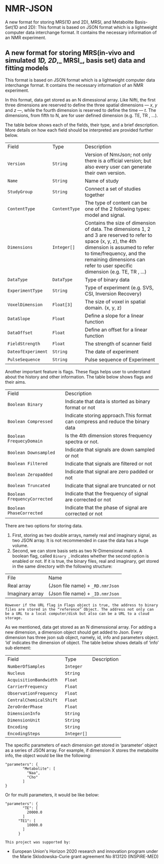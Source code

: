 # NMR-JSON
A new format for storing MRS(1D and 2D), MRSI, and Metabolite Basis-Set(1D and 2D): This format is based on JSON format which is a lightweight computer data interchange format. It contains the necessary information of an NMR experiment.
<!-- Copy and paste the converted output. -->

<!-----
NEW: Check the "Suppress top comment" option to remove this info from the output.

Conversion time: 1.552 seconds.


Using this Markdown file:

1. Paste this output into your source file.
2. See the notes and action items below regarding this conversion run.
3. Check the rendered output (headings, lists, code blocks, tables) for proper
   formatting and use a linkchecker before you publish this page.

Conversion notes:

* Docs to Markdown version 1.0β29
* Fri Nov 20 2020 08:55:41 GMT-0800 (PST)
* Source doc: A new format for storing simulated basis set:
* Tables are currently converted to HTML tables.
----->



## A new format for storing MRS(in-vivo and simulated _1D, 2D_,_ MRSI_, basis set) data and fitting models

This format is based on JSON format which is a lightweight computer data interchange format. It contains the necessary information of an NMR experiment.

In this format, data get stored as an N dimessional array. Like Nifti, the first three dimensions are reserved to define the three spatial dimensions — _x_, _y_ and _z_ —, while the fourth dimension is reserved to define the time — _t_. The dimensions, from fifth to N, are for user defined dimension (e.g. TE, TR , ...).

The table below shows each of the fields, their type, and a brief description. More details on how each field should be interpreted are provided further below.


<table>
  <tr>
   <td>Field
   </td>
   <td>Type
   </td>
   <td>Description
   </td>
  </tr>
  <tr>
   <td><code>Version</code>
   </td>
   <td><code>String</code>
   </td>
   <td>Version of NmrJson; not only there is a official version; but also every user can generate their own version.
   </td>
  </tr>
  <tr>
   <td><code>Name</code>
   </td>
   <td><code>String </code>
   </td>
   <td>Name of study
   </td>
  </tr>
  <tr>
   <td><code>StudyGroup</code>
   </td>
   <td><code>String</code>
   </td>
   <td>Connect a set of studies together
   </td>
  </tr>
  <tr>
   <td><code>ContentType</code>
   </td>
   <td><code>ContentType </code>
   </td>
   <td>The type of content can be one of the 2 following types: model and signal.
   </td>
  </tr>
  <tr>
   <td><code>Dimensions</code>
   </td>
   <td><code>Integer[]</code>
   </td>
   <td>Contains the size of  dimension of data. The dimensions 1, 2 and 3 are reserved to refer to space (x, y, z), the 4th dimension is assumed to refer to time/frequency, and the remaining dimensions can refer to user specific dimension (e.g. TE, TR , ...)
   </td>
  </tr>
  <tr>
   <td><code>DataType</code>
   </td>
   <td><code>DataType</code>
   </td>
   <td>Type of binary data
   </td>
  </tr>
  <tr>
   <td><code>ExperimentType</code>
   </td>
   <td><code>String</code>
   </td>
   <td>Type of experiment (e.g. SVS, CSI, Inversion Recovery)
   </td>
  </tr>
  <tr>
   <td><code>VoxelDimension</code>
   </td>
   <td><code>Float[3] </code>
   </td>
   <td>The size of voxel in spatial domain. (x, y, z)
   </td>
  </tr>
  <tr>
   <td><code>DataSlope</code>
   </td>
   <td><code>Float </code>
   </td>
   <td>Define a slope for a linear function
   </td>
  </tr>
  <tr>
   <td><code>DataOffset</code>
   </td>
   <td><code>Float </code>
   </td>
   <td>Define an offset for a linear function
   </td>
  </tr>
  <tr>
   <td><code>FieldStrength</code>
   </td>
   <td><code>Float </code>
   </td>
   <td>The strength of scanner field 
   </td>
  </tr>
  <tr>
   <td><code>DateofExperiment</code>
   </td>
   <td><code>String </code>
   </td>
   <td>The date of experiment
   </td>
  </tr>
  <tr>
   <td><code>PulseSequence</code>
   </td>
   <td><code>String </code>
   </td>
   <td>Pulse sequence of Experiment
   </td>
  </tr>
</table>


Another important feature is flags. These flags helps user to understand about the history and other information. The table below shows flags and their aims.


<table>
  <tr>
   <td>Field
   </td>
   <td>Description
   </td>
  </tr>
  <tr>
   <td><code>Boolean Binary</code>
   </td>
   <td>Indicate that data is storted as binary format or not
   </td>
  </tr>
  <tr>
   <td><code>Boolean Compressed</code>
   </td>
   <td>Indicate storing approach.This format can compress and reduce the binary data
   </td>
  </tr>
  <tr>
   <td><code>Boolean FrequecyDomain</code>
   </td>
   <td>Is the 4th dimension stores frequency spectra or not.
   </td>
  </tr>
  <tr>
   <td><code>Boolean Downsampled</code>
   </td>
   <td>Indicate that signals are down sampled or not
   </td>
  </tr>
  <tr>
   <td><code>Boolean Filtered</code>
   </td>
   <td>Indicate that signals are  filtered or not
   </td>
  </tr>
  <tr>
   <td><code>Boolean Zeropadded</code>
   </td>
   <td>Indicate that signal are zero padded or not
   </td>
  </tr>
  <tr>
   <td><code>Boolean Truncated</code>
   </td>
   <td>Indicate that signal are truncated or not
   </td>
  </tr>
  <tr>
   <td><code>Boolean FrequencyCorrected</code>
   </td>
   <td>Indicate that the frequency of signal are corrected or not
   </td>
  </tr>
  <tr>
   <td><code>Boolean PhaseCorrected</code>
   </td>
   <td>Indicate that the phase of signal are corrected or not
   </td>
  </tr>
</table>


There are two options for storing data. 



1. First, storing as two double arrays, namely real and imaginary signal, as two JSON array. It is not recommended in case the data has a huge volume. 
2. Second, we can store basis sets as two N-Dimensional matrix. A boolean flag, called `Binary `, indicates whether the second option is enabled or not. If it is true, the binary files, real and imaginary, get stored in the same directory with the following structure:

<table>
  <tr>
   <td>
File
   </td>
   <td>Name
   </td>
  </tr>
  <tr>
   <td>Real array
   </td>
   <td>(Json file name) + <code>_RD.nmrJson</code>
   </td>
  </tr>
  <tr>
   <td>Imaginary array
   </td>
   <td>(Json file name) + <code>_ID.nmrJson</code>
   </td>
  </tr>
</table>



    However if the URL flag in Flags object is true, the address to binary files are stored in the “reference” Object. The address not only can be a URL to a local computer/disk but also can be a URL to a cloud storage.

As we mentioned, data get stored as an N dimenssional array. For adding a new dimension, a dimension object should get added to Json. Every dimension has three json sub object, namely, id, info and parameters object. ‘id’ indicates the dimension of object. The table below shows details of ‘info’ sub element:


<table>
  <tr>
   <td>Field
   </td>
   <td>Type
   </td>
   <td>Description
   </td>
  </tr>
  <tr>
   <td><code>NumberOfSamples </code>
   </td>
   <td><code>Integer </code>
   </td>
   <td>
   </td>
  </tr>
  <tr>
   <td><code>Nucleus </code>
   </td>
   <td><code>String </code>
   </td>
   <td>
   </td>
  </tr>
  <tr>
   <td><code>AcquisitionBandwidth </code>
   </td>
   <td><code>Float </code>
   </td>
   <td>
   </td>
  </tr>
  <tr>
   <td><code>CarrierFrequency </code>
   </td>
   <td><code>Float </code>
   </td>
   <td>
   </td>
  </tr>
  <tr>
   <td><code>ObservationFrequency </code>
   </td>
   <td><code>Float </code>
   </td>
   <td>
   </td>
  </tr>
  <tr>
   <td><code>CentralChemicalShift </code>
   </td>
   <td><code>Float </code>
   </td>
   <td>
   </td>
  </tr>
  <tr>
   <td><code>ZeroOrderPhase </code>
   </td>
   <td><code>Float </code>
   </td>
   <td>
   </td>
  </tr>
  <tr>
   <td><code>DimensionInfo </code>
   </td>
   <td><code>String </code>
   </td>
   <td>
   </td>
  </tr>
  <tr>
   <td><code>DimensionUnit </code>
   </td>
   <td><code>String </code>
   </td>
   <td>
   </td>
  </tr>
  <tr>
   <td><code>Encoding </code>
   </td>
   <td><code>String </code>
   </td>
   <td>
   </td>
  </tr>
  <tr>
   <td><code>EncodingSteps </code>
   </td>
   <td><code>Integer[]</code>
   </td>
   <td>
   </td>
  </tr>
</table>


The specific parameters of each dimension get stored in ‘parameter’ object as a series of JSON array. For example, if dimension X stores the metabolite info, the object would be like the following:


```
"parameters": {
        "Metabolite": [
          "Naa",
          "Cho"
        ]
}
```


	

Or for multi parameters, it would be like below:


```
"parameters": {
        "TE": [
          20000.0
        ]
	  "TE1": [
          10000.0
        ]
      }

This project was supported by:
```
- European Union's Horizon 2020 research and innovation program under the Marie Sklodowska-Curie grant agreement No 813120 (INSPiRE-MED)
